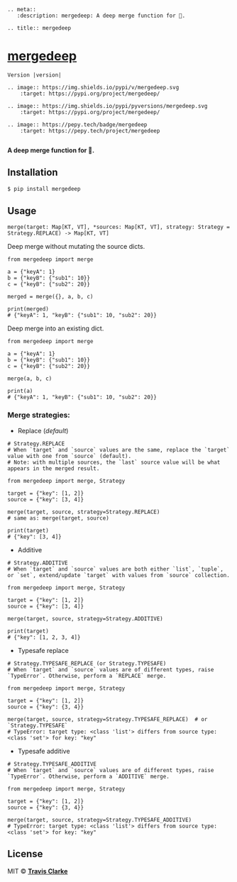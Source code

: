```eval_rst
.. meta::
   :description: mergedeep: A deep merge function for 🐍.

.. title:: mergedeep
```

# [mergedeep](https://pypi.org/project/mergedeep/)

```eval_rst
Version |version|

.. image:: https://img.shields.io/pypi/v/mergedeep.svg
    :target: https://pypi.org/project/mergedeep/

.. image:: https://img.shields.io/pypi/pyversions/mergedeep.svg
    :target: https://pypi.org/project/mergedeep/
    
.. image:: https://pepy.tech/badge/mergedeep
    :target: https://pepy.tech/project/mergedeep
    
```

**A deep merge function for 🐍.**

## Installation

```bash
$ pip install mergedeep
```

## Usage

```text
merge(target: Map[KT, VT], *sources: Map[KT, VT], strategy: Strategy = Strategy.REPLACE) -> Map[KT, VT]
```

Deep merge without mutating the source dicts.

```python3
from mergedeep import merge

a = {"keyA": 1}
b = {"keyB": {"sub1": 10}}
c = {"keyB": {"sub2": 20}}

merged = merge({}, a, b, c) 

print(merged)
# {"keyA": 1, "keyB": {"sub1": 10, "sub2": 20}}
```

Deep merge into an existing dict.
```python3
from mergedeep import merge

a = {"keyA": 1}
b = {"keyB": {"sub1": 10}}
c = {"keyB": {"sub2": 20}}

merge(a, b, c) 

print(a)
# {"keyA": 1, "keyB": {"sub1": 10, "sub2": 20}}
```

### Merge strategies:
* Replace (*default*)
```python3
# Strategy.REPLACE
# When `target` and `source` values are the same, replace the `target` value with one from `source` (default).
# Note: with multiple sources, the `last` source value will be what appears in the merged result. 

from mergedeep import merge, Strategy

target = {"key": [1, 2]}
source = {"key": [3, 4]}

merge(target, source, strategy=Strategy.REPLACE) 
# same as: merge(target, source)

print(target)
# {"key": [3, 4]}
```

* Additive
```python3
# Strategy.ADDITIVE
# When `target` and `source` values are both either `list`, `tuple`, or `set`, extend/update `target` with values from `source` collection.

from mergedeep import merge, Strategy

target = {"key": [1, 2]}
source = {"key": [3, 4]}

merge(target, source, strategy=Strategy.ADDITIVE) 

print(target)
# {"key": [1, 2, 3, 4]}
```

* Typesafe replace
```python3
# Strategy.TYPESAFE_REPLACE (or Strategy.TYPESAFE) 
# When `target` and `source` values are of different types, raise `TypeError`. Otherwise, perform a `REPLACE` merge.

from mergedeep import merge, Strategy

target = {"key": [1, 2]}
source = {"key": {3, 4}}

merge(target, source, strategy=Strategy.TYPESAFE_REPLACE)  # or `Strategy.TYPESAFE`  
# TypeError: target type: <class 'list'> differs from source type: <class 'set'> for key: "key"
```

* Typesafe additive
```python3
# Strategy.TYPESAFE_ADDITIVE
# When `target` and `source` values are of different types, raise `TypeError`. Otherwise, perform a `ADDITIVE` merge.

from mergedeep import merge, Strategy

target = {"key": [1, 2]}
source = {"key": {3, 4}}

merge(target, source, strategy=Strategy.TYPESAFE_ADDITIVE) 
# TypeError: target type: <class 'list'> differs from source type: <class 'set'> for key: "key"
```

## License

MIT © [**Travis Clarke**](https://blog.travismclarke.com/)

